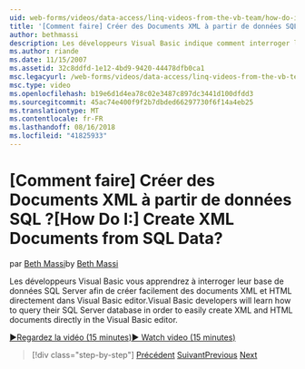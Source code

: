 ```yaml
---
uid: web-forms/videos/data-access/linq-videos-from-the-vb-team/how-do-i-create-xml-documents-from-sql-data
title: '[Comment faire] Créer des Documents XML à partir de données SQL ? | Microsoft Docs'
author: bethmassi
description: Les développeurs Visual Basic indique comment interroger leur base de données SQL Server afin de créer facilement des documents XML et HTML directement dans l’éditeur de Visual Basic...
ms.author: riande
ms.date: 11/15/2007
ms.assetid: 32c8ddfd-1e12-4bd9-9420-44478dfb0ca1
msc.legacyurl: /web-forms/videos/data-access/linq-videos-from-the-vb-team/how-do-i-create-xml-documents-from-sql-data
msc.type: video
ms.openlocfilehash: b19e6d1d4ea78c02e3487c897dc3441d100dfdd3
ms.sourcegitcommit: 45ac74e400f9f2b7dbded66297730f6f14a4eb25
ms.translationtype: MT
ms.contentlocale: fr-FR
ms.lasthandoff: 08/16/2018
ms.locfileid: "41825933"
---
```

<a name="how-do-i-create-xml-documents-from-sql-data"></a><span data-ttu-id="efa2a-104">[Comment faire] Créer des Documents XML à partir de données SQL ?</span><span class="sxs-lookup"><span data-stu-id="efa2a-104">[How Do I:] Create XML Documents from SQL Data?</span></span>
====================
<span data-ttu-id="efa2a-105">par [Beth Massi](https://github.com/bethmassi)</span><span class="sxs-lookup"><span data-stu-id="efa2a-105">by [Beth Massi](https://github.com/bethmassi)</span></span>

<span data-ttu-id="efa2a-106">Les développeurs Visual Basic vous apprendrez à interroger leur base de données SQL Server afin de créer facilement des documents XML et HTML directement dans Visual Basic editor.</span><span class="sxs-lookup"><span data-stu-id="efa2a-106">Visual Basic developers will learn how to query their SQL Server database in order to easily create XML and HTML documents directly in the Visual Basic editor.</span></span>

[<span data-ttu-id="efa2a-107">&#9654;Regardez la vidéo (15 minutes)</span><span class="sxs-lookup"><span data-stu-id="efa2a-107">&#9654; Watch video (15 minutes)</span></span>](https://channel9.msdn.com/Blogs/ASP-NET-Site-Videos/how-do-i-create-xml-documents-from-sql-data)

> [!div class="step-by-step"]
> <span data-ttu-id="efa2a-108">[Précédent](how-do-i-enable-xml-intellisense-and-use-xml-namespaces.md)
> [Suivant](how-do-i-create-excel-spreadsheets-using-linq-to-xml.md)</span><span class="sxs-lookup"><span data-stu-id="efa2a-108">[Previous](how-do-i-enable-xml-intellisense-and-use-xml-namespaces.md)
[Next](how-do-i-create-excel-spreadsheets-using-linq-to-xml.md)</span></span>
